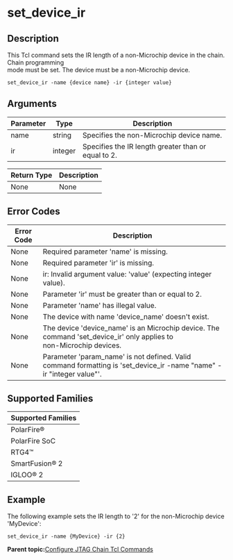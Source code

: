 # set\_device\_ir

## Description

This Tcl command sets the IR length of a non-Microchip device in the chain. Chain programming<br /> mode must be set. The device must be a non-Microchip device.

```
set_device_ir -name {device name} -ir {integer value}
```

## Arguments

|Parameter|Type|Description|
|---------|----|-----------|
|name|string|Specifies the non-Microchip device name.|
|ir|integer|Specifies the IR length greater than or equal to 2.|

|Return Type|Description|
|-----------|-----------|
|None|None|

## Error Codes

|Error Code|Description|
|----------|-----------|
|None|Required parameter 'name' is missing.|
|None|Required parameter 'ir' is missing.|
|None|ir: Invalid argument value: 'value' \(expecting integer value\).|
|None|Parameter 'ir' must be greater than or equal to 2.|
|None|Parameter 'name' has illegal value.|
|None|The device with name 'device\_name' doesn't exist.|
|None|The device 'device\_name' is an Microchip device. The command 'set\_device\_ir' only applies to<br /> non-Microchip devices.|
|None|Parameter 'param\_name' is not defined. Valid command formatting is 'set\_device\_ir -name "name" -ir "integer value"'.|

## Supported Families

|Supported Families|
|------------------|
|PolarFire®|
|PolarFire SoC|
|RTG4™|
|SmartFusion® 2|
|IGLOO® 2|

## Example

The following example sets the IR length to '2' for the non-Microchip device 'MyDevice':

```
set_device_ir -name {MyDevice} -ir {2}
```

**Parent topic:**[Configure JTAG Chain Tcl Commands](GUID-ABB3D62F-F2CF-49CC-9DC4-8C3B307A6A0A.md)

